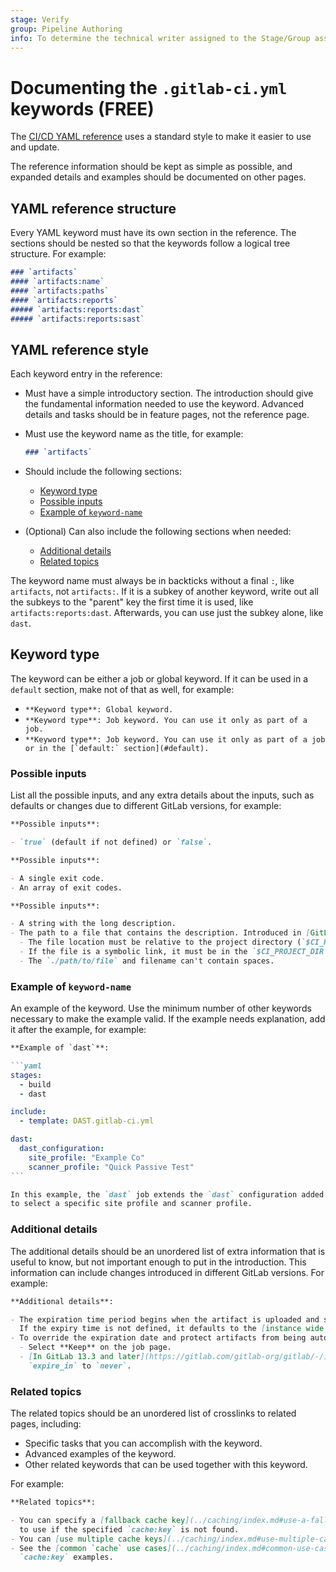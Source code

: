 ```yaml
---
stage: Verify
group: Pipeline Authoring
info: To determine the technical writer assigned to the Stage/Group associated with this page, see https://about.gitlab.com/handbook/product/ux/technical-writing/#assignments
---
```


# Documenting the `.gitlab-ci.yml` keywords **(FREE)**

The [CI/CD YAML reference](../../ci/yaml/index.md) uses a standard style to make it easier to use and update.

The reference information should be kept as simple as possible, and expanded details
and examples should be documented on other pages.

## YAML reference structure

Every YAML keyword must have its own section in the reference. The sections should
be nested so that the keywords follow a logical tree structure. For example:

```markdown
### `artifacts`
#### `artifacts:name`
#### `artifacts:paths`
#### `artifacts:reports`
##### `artifacts:reports:dast`
##### `artifacts:reports:sast`
```

## YAML reference style

Each keyword entry in the reference:

- Must have a simple introductory section. The introduction should give the fundamental
  information needed to use the keyword. Advanced details and tasks should be in
  feature pages, not the reference page.

- Must use the keyword name as the title, for example:

  ```markdown
  ### `artifacts`
  ```

- Should include the following sections:
  - [Keyword type](#keyword-type)
  - [Possible inputs](#possible-inputs)
  - [Example of `keyword-name`](#example-of-keyword-name)
- (Optional) Can also include the following sections when needed:
  - [Additional details](#additional-details)
  - [Related topics](#related-topics)

The keyword name must always be in backticks without a final `:`, like `artifacts`, not `artifacts:`.
If it is a subkey of another keyword, write out all the subkeys to the "parent" key the first time it
is used, like `artifacts:reports:dast`. Afterwards, you can use just the subkey alone, like `dast`.

## Keyword type

The keyword can be either a job or global keyword. If it can be used in a `default`
section, make not of that as well, for example:

- `**Keyword type**: Global keyword.`
- `**Keyword type**: Job keyword. You can use it only as part of a job.`
- ``**Keyword type**: Job keyword. You can use it only as part of a job or in the [`default:` section](#default).``

### Possible inputs

List all the possible inputs, and any extra details about the inputs, such as defaults
or changes due to different GitLab versions, for example:

```markdown
**Possible inputs**:

- `true` (default if not defined) or `false`.
```

```markdown
**Possible inputs**:

- A single exit code.
- An array of exit codes.
```

```markdown
**Possible inputs**:

- A string with the long description.
- The path to a file that contains the description. Introduced in [GitLab 13.7](https://gitlab.com/gitlab-org/release-cli/-/merge_requests/67).
  - The file location must be relative to the project directory (`$CI_PROJECT_DIR`).
  - If the file is a symbolic link, it must be in the `$CI_PROJECT_DIR`.
  - The `./path/to/file` and filename can't contain spaces.
```

### Example of `keyword-name`

An example of the keyword. Use the minimum number of other keywords necessary
to make the example valid. If the example needs explanation, add it after the example,
for example:

````markdown
**Example of `dast`**:

```yaml
stages:
  - build
  - dast

include:
  - template: DAST.gitlab-ci.yml

dast:
  dast_configuration:
    site_profile: "Example Co"
    scanner_profile: "Quick Passive Test"
```

In this example, the `dast` job extends the `dast` configuration added with the `include:` keyword
to select a specific site profile and scanner profile.
````

### Additional details

The additional details should be an unordered list of extra information that is
useful to know, but not important enough to put in the introduction. This information
can include changes introduced in different GitLab versions. For example:

```markdown
**Additional details**:

- The expiration time period begins when the artifact is uploaded and stored on GitLab.
  If the expiry time is not defined, it defaults to the [instance wide setting](../../user/admin_area/settings/continuous_integration.md#default-artifacts-expiration).
- To override the expiration date and protect artifacts from being automatically deleted:
  - Select **Keep** on the job page.
  - [In GitLab 13.3 and later](https://gitlab.com/gitlab-org/gitlab/-/issues/22761), set the value of
    `expire_in` to `never`.
```

### Related topics

The related topics should be an unordered list of crosslinks to related pages, including:

- Specific tasks that you can accomplish with the keyword.
- Advanced examples of the keyword.
- Other related keywords that can be used together with this keyword.

For example:

```markdown
**Related topics**:

- You can specify a [fallback cache key](../caching/index.md#use-a-fallback-cache-key)
  to use if the specified `cache:key` is not found.
- You can [use multiple cache keys](../caching/index.md#use-multiple-caches) in a single job.
- See the [common `cache` use cases](../caching/index.md#common-use-cases-for-caches) for more
  `cache:key` examples.
```
